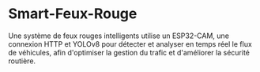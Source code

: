 # Smart-Feux-Rouge
Une système de feux rouges intelligents utilise un ESP32-CAM, une connexion HTTP et YOLOv8 pour détecter et analyser en temps réel le flux de véhicules, afin d'optimiser la gestion du trafic et d'améliorer la sécurité routière.
